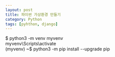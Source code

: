 ```yaml
---
layout: post
title: 파이썬 가상환경 만들기
category: Python
tags: [pyhthon, django]
---
```

$ python3 -m venv myvenv  
myvenv\Scripts\activate  
(myvenv) ~$ python3 -m pip install --upgrade pip  
